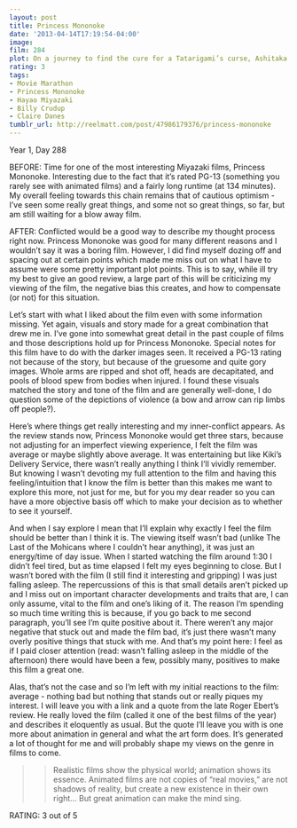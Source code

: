 ```yaml
---
layout: post
title: Princess Mononoke
date: '2013-04-14T17:19:54-04:00'
image: 
film: 284
plot: On a journey to find the cure for a Tatarigami’s curse, Ashitaka finds himself in the middle of a war between the forest gods and Tatara, a mining colony. In this quest he also meets San, the Mononoke Hime.
rating: 3
tags:
- Movie Marathon
- Princess Mononoke
- Hayao Miyazaki
- Billy Crudup
- Claire Danes
tumblr_url: http://reelmatt.com/post/47986179376/princess-mononoke
---
```


Year 1, Day 288

BEFORE: Time for one of the most interesting Miyazaki films, Princess Mononoke. Interesting due to the fact that it’s rated PG-13 (something you rarely see with animated films) and a fairly long runtime (at 134 minutes). My overall feeling towards this chain remains that of cautious optimism - I’ve seen some really great things, and some not so great things, so far, but am still waiting for a blow away film.

AFTER: Conflicted would be a good way to describe my thought process right now. Princess Mononoke was good for many different reasons and I wouldn’t say it was a boring film. However, I did find myself dozing off and spacing out at certain points which made me miss out on what I have to assume were some pretty important plot points. This is to say, while ill try my best to give an good review, a large part of this will be criticizing my viewing of the film, the negative bias this creates, and how to compensate (or not) for this situation.

Let’s start with what I liked about the film even with some information missing. Yet again, visuals and story made for a great combination that drew me in. I’ve gone into somewhat great detail in the past couple of films and those descriptions hold up for Princess Mononoke. Special notes for this film have to do with the darker images seen. It received a PG-13 rating not because of the story, but because of the gruesome and quite gory images. Whole arms are ripped and shot off, heads are decapitated, and pools of blood spew from bodies when injured. I found these visuals matched the story and tone of the film and are generally well-done, I do question some of the depictions of violence (a bow and arrow can rip limbs off people?).

Here’s where things get really interesting and my inner-conflict appears. As the review stands now, Princess Mononoke would get three stars, because not adjusting for an imperfect viewing experience, I felt the film was average or maybe slightly above average. It was entertaining but like Kiki’s Delivery Service, there wasn’t really anything I think I’ll vividly remember. But knowing I wasn’t devoting my full attention to the film and having this feeling/intuition that I know the film is better than this makes me want to explore this more, not just for me, but for you my dear reader so you can have a more objective basis off which to make your decision as to whether to see it yourself.

And when I say explore I mean that I’ll explain why exactly I feel the film should be better than I think it is. The viewing itself wasn’t bad (unlike The Last of the Mohicans where I couldn’t hear anything), it was just an energy/time of day issue. When I started watching the film around 1:30 I didn’t feel tired, but as time elapsed I felt my eyes beginning to close. But I wasn’t bored with the film (I still find it interesting and gripping) I was just falling asleep. The repercussions of this is that small details aren’t picked up and I miss out on important character developments and traits that are, I can only assume, vital to the film and one’s liking of it. The reason I’m spending so much time writing this is because, if you go back to me second paragraph, you’ll see I’m quite positive about it. There weren’t any major negative that stuck out and made the film bad, it’s just there wasn’t many overly positive things that stuck with me. And that’s my point here: I feel as if I paid closer attention (read: wasn’t falling asleep in the middle of the afternoon) there would have been a few, possibly many, positives to make this film a great one.

Alas, that’s not the case and so I’m left with my initial reactions to the film: average - nothing bad but nothing that stands out or really piques my interest. I will leave you with a link and a quote from the late Roger Ebert’s review. He really loved the film (called it one of the best films of the year) and describes it eloquently as usual. But the quote I’ll leave you with is one more about animation in general and what the art form does. It’s generated a lot of thought for me and will probably shape my views on the genre in films to come.

>>Realistic films show the physical world; animation shows its essence. Animated films are not copies of “real movies,” are not shadows of reality, but create a new existence in their own right… But great animation can make the mind sing.

RATING: 3 out of 5
